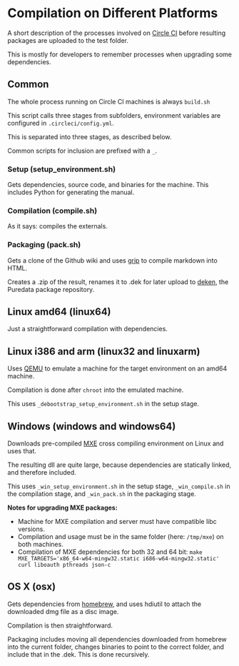 # Compilation on Different Platforms

A short description of the processes involved on [Circle CI](https://circleci.com/) before resulting packages are uploaded to the test folder.

This is mostly for developers to remember processes when upgrading some dependencies.

## Common
The whole process running on Circle CI machines is always `build.sh`

This script calls three stages from subfolders, environment variables are configured in `.circleci/config.yml`.

This is separated into three stages, as described below.

Common scripts for inclusion are prefixed with a `_`.

### Setup (setup_environment.sh)
Gets dependencies, source code, and binaries for the machine. This includes Python for generating the manual.

### Compilation (compile.sh)
As it says: compiles the externals.

### Packaging (pack.sh)
Gets a clone of the Github wiki and uses [grip](https://github.com/joeyespo/grip) to compile markdown into HTML.

Creates a .zip of the result, renames it to .dek for later upload to [deken](https://deken.puredata.info/), the Puredata package repository.

## Linux amd64 (linux64)
Just a straightforward compilation with dependencies.

## Linux i386 and arm (linux32 and linuxarm)
Uses [QEMU](https://www.qemu.org/) to emulate a machine for the target environment on an amd64 machine.

Compilation is done after `chroot` into the emulated machine.

This uses `_debootstrap_setup_environment.sh` in the setup stage.

## Windows (windows and windows64)
Downloads pre-compiled [MXE](https://mxe.cc/) cross compiling environment on Linux and uses that.

The resulting dll are quite large, because dependencies are statically linked, and therefore included.

This uses `_win_setup_environment.sh` in the setup stage, `_win_compile.sh` in the compilation stage, and `_win_pack.sh` in the packaging stage.

**Notes for upgrading MXE packages:**
- Machine for MXE compilation and server must have compatible libc versions.
- Compilation and usage must be in the same folder (here: `/tmp/mxe`) on both machines.
- Compilation of MXE dependencies for both 32 and 64 bit: `make MXE_TARGETS='x86_64-w64-mingw32.static i686-w64-mingw32.static' curl liboauth pthreads json-c`

## OS X (osx)
Gets dependencies from [homebrew](https://brew.sh/), and uses hdiutil to attach the downloaded dmg file as a disc image.

Compilation is then straightforward.

Packaging includes moving all dependencies downloaded from homebrew into the current folder, changes binaries to point to the correct folder, and include that in the .dek. This is done recursively.
